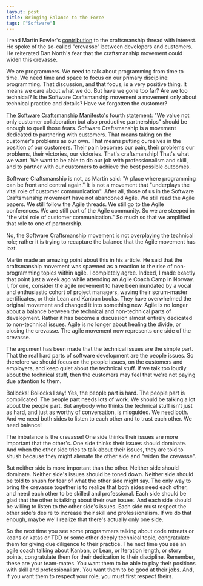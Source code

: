 ```yaml
---
layout: post
title: Bringing Balance to the Force
tags: ["Software"]
---
```

I read Martin Fowler's [contribution](https://martinfowler.com/bliki/CraftmanshipAndTheCrevasse.html) to the craftsmanship thread with interest.  He spoke of the so-called "crevasse" between developers and customers.  He reiterated Dan North's fear that the craftsmanship movement could widen this crevasse.

We are programmers.  We need to talk about programming from time to time. We need time and space to focus on our primary discipline: programming.  That discussion, and that focus, is a very positive thing.  It means we care about what we do.  But have we gone too far?  Are we too technical?  Is the Software Craftsmanship movement a movement only about technical practice and details?  Have we forgotten the customer?

[The Software Craftsmanship Manifesto's](http://manifesto.softwarecraftsmanship.org/) fourth statement: "We value not only customer collaboration but also productive partnerships" should be enough to quell those fears. Software Craftsmanship is a movement dedicated to partnering with customers.  That means taking on the customer's problems as our own.  That means putting ourselves in the position of our customers.  Their pain becomes our pain, their problems our problems, their victories, our victories.  That's craftsmanship!  That's what we want.  We want to be able to do our job with professionalism and skill, and to partner with our customers to achieve the best possible outcomes.

Software Craftsmanship is not, as Martin said: "A place where programming can be front and central again."  It is not a movement that "underplays the vital role of customer communication".  After all, those of us in the Software Craftsmanship movement have not abandoned Agile.  We still read the Agile papers.  We still follow the Agile threads.  We still go to the Agile conferences.  We are still part of the Agile community.  So we are steeped in "the vital role of customer communication."  So much so that we amplified that role to one of partnership. 

No, the Software Craftsmanship movement is not overplaying the technical role; rather it is trying to recapture the balance that the Agile movement has lost. 

Martin made an amazing point about this in his article.  He said that the craftsmanship movement was spawned as a reaction to the rise of non-programming topics within agile.  I completely agree.  Indeed, I made exactly that point just a week ago while attending an Agile Coach Camp in Norway.  I, for one, consider the agile movement to have been inundated by a vocal and enthusiastic cohort of project managers, waving their scrum-master certificates, or their Lean and Kanban books.  They have overwhelmed the original movement and changed it into something new.   Agile is no longer about a balance between the technical and non-technical parts of development.  Rather it has become a discussion almost entirely dedicated to non-technical issues.  Agile is no longer about healing the divide, or closing the crevasse.  The agile movement now represents one side of the crevasse. 

The argument has been made that the technical issues are the simple part.  That the real hard parts of software development are the people issues. So therefore we should focus on the people issues, on the customers and employers, and keep quiet about the technical stuff.  If we talk too loudly about the technical stuff, then the customers may feel that we're not paying due attention to them.

Bollocks!  Bollocks I say!  Yes, the people part is hard.  The people part is complicated.  The people part needs lots of work.  We should be talking a lot about the people part.  But anybody who thinks the technical stuff isn't just as hard, and just as worthy of conversation, is misguided.  We need both.  And we need both sides to listen to each other and to trust each other.  We need balance! 

The imbalance is the crevasse!  One side thinks their issues are more important that the other's.  One side thinks their issues should dominate.  And when the other side tries to talk about their issues, they are told to shush because they might alienate the other side and "widen the crevasse". 

But neither side is more important than the other.  Neither side should dominate.  Neither side's issues should be toned down.  Neither side should be told to shush for fear of what the other side might say.  The only way to bring the crevasse together is to realize that both sides need each other, and need each other to be skilled and professional.  Each side should be glad that the other is talking about their own issues.  And each side should be willing to listen to the other side's issues. Each side must respect the other side's desire to increase their skill and professionalism.  If we do that enough, maybe we'll realize that there's actually only one side. 

So the next time you see some programmers talking about code retreats or koans or katas or TDD or some other deeply technical topic, congratulate them for giving due diligence to their practice.  The next time you see an agile coach talking about Kanban, or Lean, or Iteration length, or story points, congratulate them for their dedication to their discipline.  Remember, these are your team-mates.  You want them to be able to play their positions with skill and professionalism.  You want them to be good at their jobs.  And, if you want them to respect your role,  you must first respect theirs.

